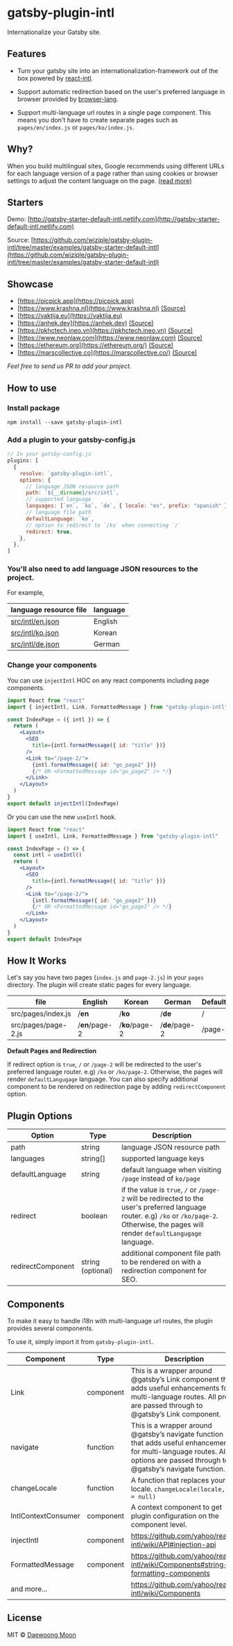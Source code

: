 # gatsby-plugin-intl

Internationalize your Gatsby site.

## Features

- Turn your gatsby site into an internationalization-framework out of the box powered by [react-intl](https://github.com/yahoo/react-intl).

- Support automatic redirection based on the user's preferred language in browser provided by [browser-lang](https://github.com/wiziple/browser-lang).

- Support multi-language url routes in a single page component. This means you don't have to create separate pages such as `pages/en/index.js` or `pages/ko/index.js`.

## Why?

When you build multilingual sites, Google recommends using different URLs for each language version of a page rather than using cookies or browser settings to adjust the content language on the page. [(read more)](https://support.google.com/webmasters/answer/182192?hl=en&ref_topic=2370587)

## Starters

Demo: [http://gatsby-starter-default-intl.netlify.com](http://gatsby-starter-default-intl.netlify.com)

Source: [https://github.com/wiziple/gatsby-plugin-intl/tree/master/examples/gatsby-starter-default-intl](https://github.com/wiziple/gatsby-plugin-intl/tree/master/examples/gatsby-starter-default-intl)


## Showcase

- [https://picpick.app](https://picpick.app)
- [https://www.krashna.nl](https://www.krashna.nl) [(Source)](https://github.com/krashnamusika/krashna-site)
- [https://vaktija.eu](https://vaktija.eu)
- [https://anhek.dev](https://anhek.dev) [(Source)](https://github.com/anhek/anhek-portfolio)
- [https://pkhctech.ineo.vn](https://pkhctech.ineo.vn) [(Source)](https://github.com/hoangbaovu/gatsby-pkhctech)
- [https://www.neonlaw.com](https://www.neonlaw.com) [(Source)](https://github.com/neonlaw/interface)
- [https://ethereum.org](https://ethereum.org/) [(Source)](https://github.com/ethereum/ethereum-org-website)
- [https://marscollective.co](https://marscollective.co/) [(Source)](https://github.com/marscollective/marscollective.co)

*Feel free to send us PR to add your project.*

## How to use

### Install package

`npm install --save gatsby-plugin-intl`

### Add a plugin to your gatsby-config.js

```javascript
// In your gatsby-config.js
plugins: [
  {
    resolve: `gatsby-plugin-intl`,
    options: {
      // language JSON resource path
      path: `${__dirname}/src/intl`,
      // supported language
      languages: [`en`, `ko`, `de`, { locale: "es", prefix: "spanish" }],
      // language file path
      defaultLanguage: `ko`,
      // option to redirect to `/ko` when connecting `/`
      redirect: true,
    },
  },
]
```

### You'll also need to add language JSON resources to the project.

For example,

| language resource file | language |
| --- | --- |
| [src/intl/en.json](https://github.com/wiziple/gatsby-plugin-intl/blob/master/examples/gatsby-starter-default-intl/src/intl/en.json) | English |
| [src/intl/ko.json](https://github.com/wiziple/gatsby-plugin-intl/blob/master/examples/gatsby-starter-default-intl/src/intl/ko.json) | Korean |
| [src/intl/de.json](https://github.com/wiziple/gatsby-plugin-intl/blob/master/examples/gatsby-starter-default-intl/src/intl/de.json) | German |


### Change your components

You can use `injectIntl` HOC on any react components including page components.

```jsx
import React from "react"
import { injectIntl, Link, FormattedMessage } from "gatsby-plugin-intl"

const IndexPage = ({ intl }) => {
  return (
    <Layout>
      <SEO
        title={intl.formatMessage({ id: "title" })}
      />
      <Link to="/page-2/">
        {intl.formatMessage({ id: "go_page2" })}
        {/* OR <FormattedMessage id="go_page2" /> */}
      </Link>
    </Layout>
  )
}
export default injectIntl(IndexPage)
```
Or you can use the new `useIntl` hook.
```jsx
import React from "react"
import { useIntl, Link, FormattedMessage } from "gatsby-plugin-intl"

const IndexPage = () => {
  const intl = useIntl()
  return (
    <Layout>
      <SEO
        title={intl.formatMessage({ id: "title" })}
      />
      <Link to="/page-2/">
        {intl.formatMessage({ id: "go_page2" })}
        {/* OR <FormattedMessage id="go_page2" /> */}
      </Link>
    </Layout>
  )
}
export default IndexPage
```


## How It Works

Let's say you have two pages (`index.js` and `page-2.js`) in your `pages` directory. The plugin will create static pages for every language.

file | English | Korean | German | Default*
-- | -- | -- | -- | --
src/pages/index.js | /**en** | /**ko** | /**de** | /
src/pages/page-2.js | /**en**/page-2 | /**ko**/page-2 | /**de**/page-2 | /page-2

**Default Pages and Redirection**

If redirect option is `true`, `/` or `/page-2` will be redirected to the user's preferred language router. e.g) `/ko` or `/ko/page-2`. Otherwise, the pages will render `defaultLangugage` language. You can also specify additional component to be rendered on redirection page by adding `redirectComponent` option.


## Plugin Options

Option | Type | Description
-- | -- | --
path | string | language JSON resource path
languages | string[] | supported language keys
defaultLanguage | string | default language when visiting `/page` instead of `ko/page`
redirect | boolean | if the value is `true`, `/` or `/page-2` will be redirected to the user's preferred language router. e.g) `/ko` or `/ko/page-2`. Otherwise, the pages will render `defaultLangugage` language.
redirectComponent | string (optional) | additional component file path to be rendered on with a redirection component for SEO.


## Components

To make it easy to handle i18n with multi-language url routes, the plugin provides several components.

To use it, simply import it from `gatsby-plugin-intl`.

Component | Type | Description
-- | -- | --
Link | component | This is a wrapper around @gatsby’s Link component that adds useful enhancements for multi-language routes. All props are passed through to @gatsby’s Link component.
navigate | function | This is a wrapper around @gatsby’s navigate function that adds useful enhancements for multi-language routes. All options are passed through to @gatsby’s navigate function.
changeLocale | function | A function that replaces your locale. `changeLocale(locale, to = null)`
IntlContextConsumer | component | A context component to get plugin configuration on the component level.
injectIntl | component | https://github.com/yahoo/react-intl/wiki/API#injection-api
FormattedMessage | component | https://github.com/yahoo/react-intl/wiki/Components#string-formatting-components
and more... | | https://github.com/yahoo/react-intl/wiki/Components


## License

MIT &copy; [Daewoong Moon](https://github.com/wiziple)
